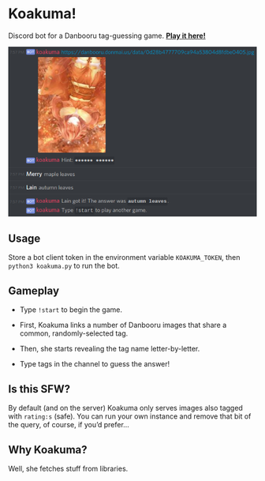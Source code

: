 # Koakuma!
Discord bot for a Danbooru tag-guessing game. [**Play it here!**](https://discord.gg/ZyrkTTS)

![screenshot](screenshot.png)

## Usage
Store a bot client token in the environment variable `KOAKUMA_TOKEN`, then `python3 koakuma.py` to run the bot.

## Gameplay
* Type `!start` to begin the game.

* First, Koakuma links a number of Danbooru images that share a common, randomly-selected tag.

* Then, she starts revealing the tag name letter-by-letter.

* Type tags in the channel to guess the answer!

## Is this SFW?
By default (and on the server) Koakuma only serves images also tagged with `rating:s` (safe). You can run your own instance and remove that bit of the query, of course, if you’d prefer…

## Why Koakuma?
Well, she fetches stuff from libraries.
